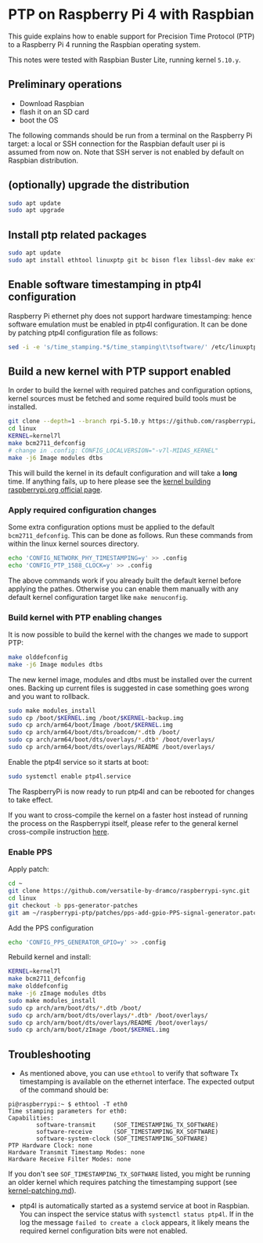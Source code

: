 # PTP on Raspberry Pi 4 with Raspbian

This guide explains how to enable support for Precision Time Protocol (PTP) to
a Raspberry Pi 4 running the Raspbian operating system. 

This notes were tested with Raspbian Buster Lite, running kernel
`5.10.y`. 

## Preliminary operations

* Download Raspbian
* flash it on an SD card
* boot the OS

The following commands should be run from a terminal on the Raspberry Pi target:
a local or SSH connection for the Raspbian default user pi is assumed from
now on. Note that SSH server is not enabled by default on Raspbian
distribution.

## (optionally) upgrade the distribution

```bash
sudo apt update
sudo apt upgrade
```

## Install ptp related packages

```bash
sudo apt update
sudo apt install ethtool linuxptp git bc bison flex libssl-dev make exfat-fuse exfat-utils python-setuptools python3-setuptools
```

## Enable software timestamping in ptp4l configuration

Raspberry Pi ethernet phy does not support hardware timestamping: hence
software emulation must be enabled in ptp4l configuration. It can be done by
patching ptp4l configuration file as follows:

```bash
sed -i -e 's/time_stamping.*$/time_stamping\t\tsoftware/' /etc/linuxptp/ptp4l.conf
```

## Build a new kernel with PTP support enabled

In order to build the kernel with required patches and configuration options,
kernel sources must be fetched and some required build tools must be installed.

```bash
git clone --depth=1 --branch rpi-5.10.y https://github.com/raspberrypi/linux
cd linux
KERNEL=kernel7l
make bcm2711_defconfig
# change in .config: CONFIG_LOCALVERSION="-v7l-MIDAS_KERNEL"
make -j6 Image modules dtbs
```

This will build the kernel in its default configuration and will take a
**long** time. If anything fails, up to here please see the
[kernel building raspberrypi.org official
page](https://www.raspberrypi.org/documentation/linux/kernel/building.md).

### Apply required configuration changes

Some extra configuration options must be applied to the default
`bcm2711_defconfig`. This can be done as follows. Run these commands from
within the linux kernel sources directory.

```bash
echo 'CONFIG_NETWORK_PHY_TIMESTAMPING=y' >> .config
echo 'CONFIG_PTP_1588_CLOCK=y' >> .config
```

The above commands work if you already built the default kernel before applying
the pathes. Otherwise you can enable them manually with any default kernel
configuration target like `make menuconfig`.

### Build kernel with PTP enabling changes

It is now possible to build the kernel with the changes we made to support PTP:

```bash
make olddefconfig
make -j6 Image modules dtbs
```

The new kernel image, modules and dtbs must be installed over the current ones.
Backing up current files is suggested in case something goes wrong and you want
to rollback.

```bash
sudo make modules_install
sudo cp /boot/$KERNEL.img /boot/$KERNEL-backup.img
sudo cp arch/arm64/boot/Image /boot/$KERNEL.img
sudo cp arch/arm64/boot/dts/broadcom/*.dtb /boot/
sudo cp arch/arm64/boot/dts/overlays/*.dtb* /boot/overlays/
sudo cp arch/arm64/boot/dts/overlays/README /boot/overlays/
```

Enable the ptp4l service so it starts at boot:
```bash
sudo systemctl enable ptp4l.service
```
The RaspberryPi is now ready to run ptp4l and can be rebooted for changes to
take effect.

If you want to cross-compile the kernel on a faster host instead of running the
process on the Raspberrypi itself, please refer to the general kernel
cross-compile instruction
[here](https://www.raspberrypi.org/documentation/linux/kernel/building.md).


### Enable PPS

Apply patch:
```bash
cd ~
git clone https://github.com/versatile-by-dramco/raspberrypi-sync.git
cd linux
git checkout -b pps-generator-patches
git am ~/raspberrypi-ptp/patches/pps-add-gpio-PPS-signal-generator.patch
```
Add the PPS configuration
```bash
echo 'CONFIG_PPS_GENERATOR_GPIO=y' >> .config
```

Rebuild kernel and install:
```bash
KERNEL=kernel7l
make bcm2711_defconfig
make olddefconfig
make -j6 zImage modules dtbs
sudo make modules_install
sudo cp arch/arm/boot/dts/*.dtb /boot/
sudo cp arch/arm/boot/dts/overlays/*.dtb* /boot/overlays/
sudo cp arch/arm/boot/dts/overlays/README /boot/overlays/
sudo cp arch/arm/boot/zImage /boot/$KERNEL.img
```


## Troubleshooting

* As mentioned above, you can use `ethtool` to verify that software Tx
timestamping is available on the ethernet interface. The expected output of the
command should be:

```
pi@raspberrypi:~ $ ethtool -T eth0
Time stamping parameters for eth0:
Capabilities:
        software-transmit     (SOF_TIMESTAMPING_TX_SOFTWARE)
        software-receive      (SOF_TIMESTAMPING_RX_SOFTWARE)
        software-system-clock (SOF_TIMESTAMPING_SOFTWARE)
PTP Hardware Clock: none
Hardware Transmit Timestamp Modes: none
Hardware Receive Filter Modes: none
```

If you don't see `SOF_TIMESTAMPING_TX_SOFTWARE` listed, you might be running an
older kernel which requires patching the timestamping support (see
[kernel-patching.md](kernel-patching.md)).

* ptp4l is automatically started as a systemd service at boot in Raspbian. You
can inspect the service status with `systemctl status ptp4l`. If in the log the
message `failed to create a clock` appears, it likely means the required kernel
configuration bits were not enabled.
